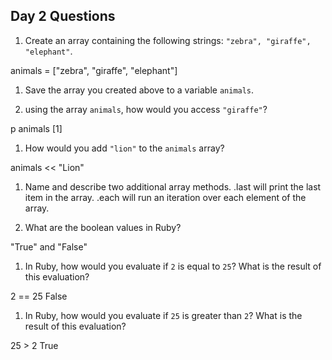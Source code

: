 ## Day 2 Questions

1. Create an array containing the following strings: `"zebra", "giraffe", "elephant"`.

animals = ["zebra", "giraffe", "elephant"]

1. Save the array you created above to a variable `animals`.

1. using the array `animals`, how would you access `"giraffe"`?

p animals [1]

1. How would you add `"lion"` to the `animals` array?

animals << "Lion"

1. Name and describe two additional array methods.
.last will print the last item in the array.
.each will run an iteration over each element of the array.

1. What are the boolean values in Ruby?

"True" and "False"

1. In Ruby, how would you evaluate if `2` is equal to `25`? What is the result of this evaluation?

2 == 25 False

1. In Ruby, how would you evaluate if `25` is greater than `2`? What is the result of this evaluation?

25 > 2 True
 
